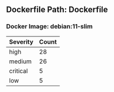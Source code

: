 ## Dockerfile Path: Dockerfile

### Docker Image: debian:11-slim
| Severity | Count |
|----------|-------|
| high | 28 |
| medium | 26 |
| critical | 5 |
| low | 5 |